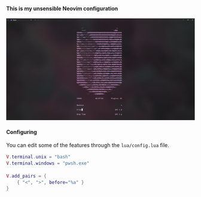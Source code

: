 #### This is my unsensible Neovim configuration

<p align="center">
    <img src="https://raw.githubusercontent.com/vzze/nvimrc/master/preview.png">
</p>

#### Configuring

You can edit some of the features through the `lua/config.lua` file.
```lua
V.terminal.unix = "bash"
V.terminal.windows = "pwsh.exe"

V.add_pairs = {
    { "<", ">", before="%a" }
}
```
